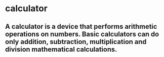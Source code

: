 # calculator

## A calculator is a device that performs arithmetic operations on numbers. Basic calculators can do only addition, subtraction, multiplication and division mathematical calculations.
